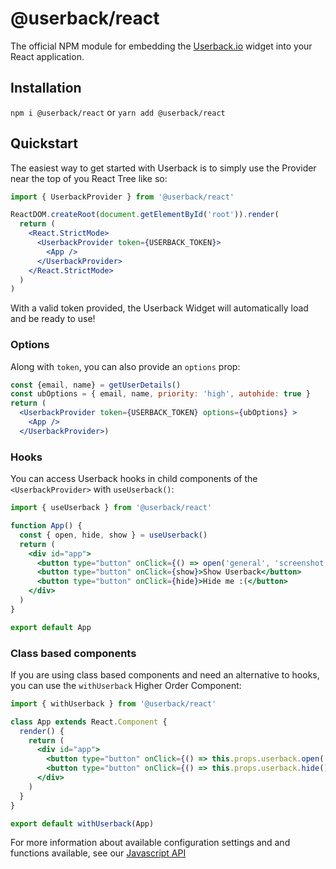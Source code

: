 # @userback/react
The official NPM module for embedding the [Userback.io](https://userback.io) widget into your React application.

## Installation
`npm i @userback/react` or `yarn add @userback/react`

## Quickstart
The easiest way to get started with Userback is to simply use the Provider near the top of you React Tree like so:
 
``` jsx
import { UserbackProvider } from '@userback/react'

ReactDOM.createRoot(document.getElementById('root')).render(
  return (
    <React.StrictMode>
      <UserbackProvider token={USERBACK_TOKEN}>
        <App />
      </UserbackProvider>
    </React.StrictMode>
  )
)
```

With a valid token provided, the Userback Widget will automatically load and be ready to use!

### Options
Along with `token`, you can also provide an `options` prop:

``` jsx
const {email, name} = getUserDetails()
const ubOptions = { email, name, priority: 'high', autohide: true }
return (
  <UserbackProvider token={USERBACK_TOKEN} options={ubOptions} >
    <App />
  </UserbackProvider>)
```


### Hooks
You can access Userback hooks in child components of the `<UserbackProvider>` with `useUserback()`:

``` jsx
import { useUserback } from '@userback/react'

function App() {
  const { open, hide, show } = useUserback()
  return (
    <div id="app">
      <button type="button" onClick={() => open('general', 'screenshot')}>Take a screenshot</button>
      <button type="button" onClick={show}>Show Userback</button>
      <button type="button" onClick={hide}>Hide me :(</button>
    </div>
  )
}

export default App
```

### Class based components
If you are using class based components and need an alternative to hooks, you can use the `withUserback` Higher Order Component:

``` jsx
import { withUserback } from '@userback/react'

class App extends React.Component {
  render() {
    return (
      <div id="app">
        <button type="button" onClick={() => this.props.userback.open('general', 'screenshot')}>Take a screenshot</button>
        <button type="button" onClick={() => this.props.userback.hide()}>Hide me :(</button>
      </div>
    )
  }
}

export default withUserback(App)
```


For more information about available configuration settings and and functions available, see our [Javascript API](https://support.userback.io/en/articles/5209252-javascript-api)
